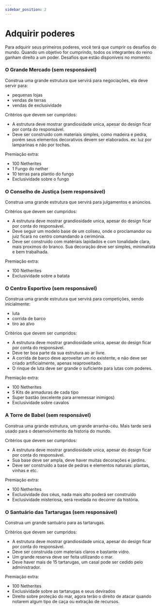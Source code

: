 ```yaml
---
sidebar_position: 2
---
```


# Adquirir poderes

Para adquirir seus primeiros poderes, você terá que cumprir os desafios do mundo.
Quando um objetivo for cumprindo, todos os integrantes do reino ganham direito a um poder.
Desafios que estão disponíveis no momento:

### O Grande Mercado (sem responsável)

Construa uma grande estrutura que servirá para negociações, ela deve servir para:

- pequenas lojas
- vendas de terras
- vendas de exclusividade

Critérios que devem ser cumpridos:

- A estrutura deve mostrar grandiosidade unica, apesar do design ficar por conta do responsável.
- Deve ser construido com materiais simples, como madeira e pedra, porém seus elementos decorativos
  devem ser elaborados. ex: luz por lamparinas e não por tochas.

Premiação extra:

- 100 Netherites
- 1 Fungo do nether
- 10 terras para plantio do fungo
- Exclusividade sobre o fungo

### O Conselho de Justiça (sem responsável)

Construa uma grande estrutura que servirá para julgamentos e anúncios.

Critérios que devem ser cumpridos:

- A estrutura deve mostrar grandiosidade unica, apesar do design ficar por conta do responsável.
- Deve seguir um modelo base de um coliseu, onde o proclamandor ou juiz ficará no centro comandando
  a cerimónia.
- Deve ser construido com matériais lapidados e com tonalidade clara, mais proximos do branco. Sua
  decoração deve ser simples, minimalista e bem trabalhada.

Premiação extra:

- 100 Netherites
- Exclusividade sobre a batata

### O Centro Esportivo (sem responsável)

Construa uma grande estrutura que servirá para competições, sendo inicialmente:

- luta
- corrida de barco
- tiro ao alvo

Critérios que devem ser cumpridos:

- A estrutura deve mostrar grandiosidade unica, apesar do design ficar por conta do responsável.
- Deve ter boa parte da sua estrutura ao ar livre.
- A corrida de barco deve aproveitar um rio existente, e não deve ser criado artificialmente, apenas
  reaproveitado.
- O rinque de luta deve ser grande o suficiente para lutas com poderes.

Premiação extra:

- 100 Netherites
- 5 Kits de armaduras de cada tipo
- Super bastão (excelente para arremessar inimigos)
- Exclusividade sobre cavalos

### A Torre de Babel (sem responsável)

Construa uma grande estrutura, um grande arranha-céu. Mais tarde será
usado para o desenvolvimento da historia do mundo.

Critérios que devem ser cumpridos:

- A estrutura deve mostrar grandiosidade unica, apesar do design ficar por conta do responsável.
- Sua base deve ser ampla, deve haver muitas decorações e jardins.
- Deve ser construído a base de pedras e elementos naturais: plantas, vinhas e etc.

Premiação extra:

- 100 Netherites
- Exclusividade dos céus, nada mais alto poderá ser construído
- Exclusividade misteriosa, será revelada no decorrer da história.

### O Santuário das Tartarugas (sem responsável)

Construa um grande santuário para as tartarugas.

Critérios que devem ser cumpridos:

- A estrutura deve mostrar grandiosidade unica, apesar do design ficar por conta do responsável.
- Deve ser construida com materiais claros e bastante vidro.
- Um grande reserva deve ser feita utilizando o mar.
- Deve haver mais de 15 tartarugas, um casal pode ser cedido pelo administrador.

Premiação extra:

- 100 Netherites
- Exclusividade sobre as tartarugas e seus devirados
- Direito sobre proteção do mar, agora terão o direito de atacar quando notarem
  algum tipo de caça ou extração de recursos.